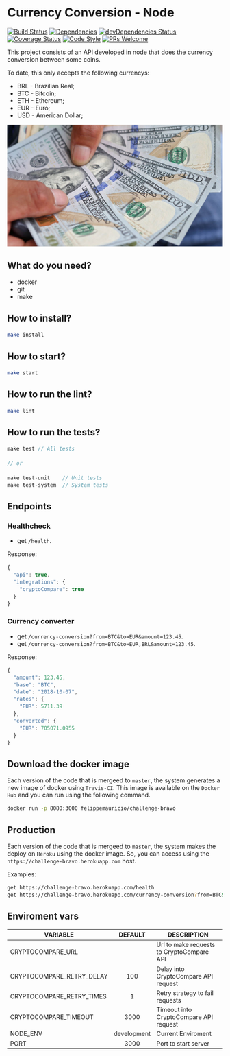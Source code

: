 # Currency Conversion - Node
[![Build Status](https://travis-ci.org/felippemauricio/node-currency-conversion.svg?branch=master)](https://travis-ci.org/felippemauricio/node-currency-conversion)
[![Dependencies](https://david-dm.org/felippemauricio/node-currency-conversion.svg)](https://david-dm.org/felippemauricio/node-currency-conversion)
[![devDependencies Status](https://david-dm.org/felippemauricio/node-currency-conversion/dev-status.svg)](https://david-dm.org/felippemauricio/node-currency-conversion?type=dev)
[![Coverage Status](https://coveralls.io/repos/github/felippemauricio/node-currency-conversion/badge.svg?branch=master)](https://coveralls.io/github/felippemauricio/node-currency-conversion?branch=master)
[![Code Style](https://badgen.net/badge/code%20style/airbnb/fd5c63)](https://github.com/airbnb/javascript)
[![PRs Welcome](https://img.shields.io/badge/PRs-welcome-brightgreen.svg)](https://github.com/felippemauricio/node-currency-conversion/pulls)

This project consists of an API developed in node that does the currency conversion between some coins.

To date, this only accepts the following currencys:
- BRL - Brazilian Real;
- BTC - Bitcoin;
- ETH - Ethereum;
- EUR - Euro;
- USD - American Dollar;

![](https://raw.githubusercontent.com/felippemauricio/node-currency-conversion/master/docs/images/money.jpg)

## What do you need?

- docker
- git
- make

## How to install?
```sh
make install
```

## How to start?

```sh
make start
```

## How to run the lint?
```sh
make lint
```

## How to run the tests?

```javascript
make test // All tests

// or

make test-unit    // Unit tests
make test-system  // System tests
```

## Endpoints

### Healthcheck

  - get `/health`.

Response:
```javascript
{
  "api": true,
  "integrations": {
    "cryptoCompare": true
  }
}
```

### Currency converter

  - get `/currency-conversion?from=BTC&to=EUR&amount=123.45`.
  - get `/currency-conversion?from=BTC&to=EUR,BRL&amount=123.45`.

Response:
```javascript
{
  "amount": 123.45,
  "base": "BTC",
  "date": "2018-10-07",
  "rates": {
    "EUR": 5711.39
  },
  "converted": {
    "EUR": 705071.0955
  }
}
```

## Download the docker image

Each version of the code that is mergeed to `master`, the system generates a new image of docker using `Travis-CI`. This image is available on the `Docker Hub` and you can run using the following command.

```sh
docker run -p 8080:3000 felippemauricio/challenge-bravo
```

## Production

Each version of the code that is mergeed to `master`, the system makes the deploy on `Heroku` using the docker image. So, you can access using the `https://challenge-bravo.herokuapp.com` host.

Examples:
```sh
get https://challenge-bravo.herokuapp.com/health
get https://challenge-bravo.herokuapp.com/currency-conversion?from=BTC&to=EUR&amount=123.45
```

## Enviroment vars

| VARIABLE                     | DEFAULT                | DESCRIPTION                                             |
|------------------------------|:----------------------:|---------------------------------------------------------|
| CRYPTOCOMPARE_URL            |                        | Url to make requests to CryptoCompare API               |
| CRYPTOCOMPARE_RETRY_DELAY    | 100                    | Delay into CryptoCompare API request                    |
| CRYPTOCOMPARE_RETRY_TIMES    | 1                      | Retry strategy to fail requests                         |
| CRYPTOCOMPARE_TIMEOUT        | 3000                   | Timeout into CryptoCompare API request                  |
| NODE_ENV                     | development            | Current Enviroment                                      |
| PORT                         | 3000                   | Port to start server                                    |
